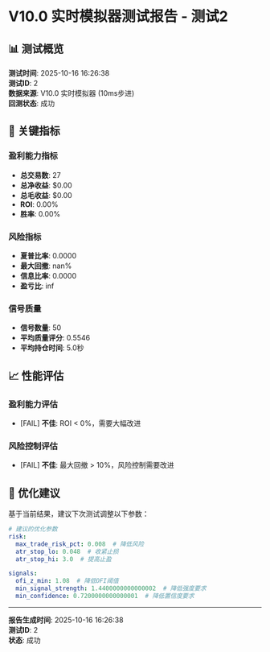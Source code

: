 # V10.0 实时模拟器测试报告 - 测试2

## 📊 测试概览

**测试时间**: 2025-10-16 16:26:38  
**测试ID**: 2  
**数据来源**: V10.0 实时模拟器 (10ms步进)  
**回测状态**: 成功

## 🎯 关键指标

### 盈利能力指标
- **总交易数**: 27
- **总净收益**: $0.00
- **总毛收益**: $0.00
- **ROI**: 0.00%
- **胜率**: 0.00%

### 风险指标
- **夏普比率**: 0.0000
- **最大回撤**: nan%
- **信息比率**: 0.0000
- **盈亏比**: inf

### 信号质量
- **信号数量**: 50
- **平均质量评分**: 0.5546
- **平均持仓时间**: 5.0秒

## 📈 性能评估

### 盈利能力评估
- [FAIL] **不佳**: ROI < 0%，需要大幅改进

### 风险控制评估
- [FAIL] **不佳**: 最大回撤 > 10%，风险控制需要改进

## 🔧 优化建议

基于当前结果，建议下次测试调整以下参数：

```yaml
# 建议的优化参数
risk:
  max_trade_risk_pct: 0.008  # 降低风险
  atr_stop_lo: 0.048  # 收紧止损
  atr_stop_hi: 3.0  # 提高止盈

signals:
  ofi_z_min: 1.08  # 降低OFI阈值
  min_signal_strength: 1.4400000000000002  # 降低强度要求
  min_confidence: 0.7200000000000001  # 降低置信度要求
```

---
**报告生成时间**: 2025-10-16 16:26:38  
**测试ID**: 2  
**状态**: 成功
